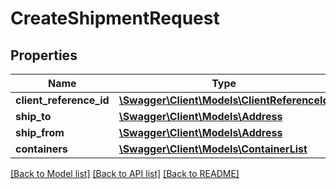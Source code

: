 # CreateShipmentRequest

## Properties

Name | Type | Description | Notes
------------ | ------------- | ------------- | -------------
**client_reference_id** | [**\Swagger\Client\Models\ClientReferenceId**](ClientReferenceId.md) |  |
**ship_to** | [**\Swagger\Client\Models\Address**](Address.md) |  |
**ship_from** | [**\Swagger\Client\Models\Address**](Address.md) |  |
**containers** | [**\Swagger\Client\Models\ContainerList**](ContainerList.md) |  |

[[Back to Model list]](../../README.md#documentation-for-models) [[Back to API list]](../../README.md#documentation-for-api-endpoints) [[Back to README]](../../README.md)


